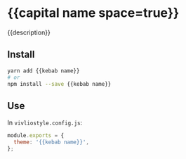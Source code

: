 # {{capital name space=true}}

{{description}}

## Install

```bash
yarn add {{kebab name}}
# or
npm install --save {{kebab name}}
```

## Use

In `vivliostyle.config.js`:

```js
module.exports = {
  theme: '{{kebab name}}',
};
```
